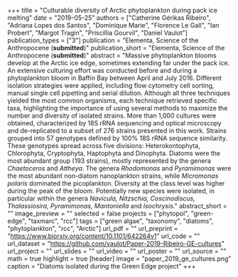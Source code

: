 +++
title = "Culturable diversity of Arctic phytoplankton during pack ice melting"
date = "2019-05-25"
authors = ["Catherine Gérikas Ribeiro", "Adriana Lopes dos Santos", "Dominique Marie", "Florence Le Gall", "Ian Probert", "Margot Tragin", "Priscillia Gourvil", "Daniel Vaulot"]
publication_types = ["3"]
publication = "Elementa, Science of the Anthropocene (**submitted**)"
publication_short = "Elementa, Science of the Anthropocene (**submitted**)"
abstract = "Massive phytoplankton blooms develop at the Arctic ice edge, sometimes extending far under the pack ice. An extensive culturing effort was conducted before and during a phytoplankton bloom in Baffin Bay between April and July 2016. Different isolation strategies were applied, including flow cytometry cell sorting, manual single cell pipetting and serial dilution. Although all three techniques yielded the most common organisms, each technique retrieved specific taxa, highlighting the importance of using several methods to maximize the number and diversity of isolated strains. More than 1,000 cultures were obtained, characterized by 18S rRNA sequencing and optical microscopy and de-replicated to a subset of 276 strains presented in this work. Strains grouped into 57 genotypes defined by 100% 18S rRNA sequence similarity. These genotypes spread across five divisions: Heterokontophyta, Chlorophyta, Cryptophyta, Haptophyta and Dinophyta. Diatoms were the most abundant group (193 strains), mostly represented by the genera *Chaetoceros* and *Attheya*. The genera *Rhodomonas* and *Pyramimonas* were the most abundant non-diatom nanoplankton strains, while *Micromonas polaris* dominated the picoplankton. Diversity at the class level was higher during the peak of the bloom. Potentially new species were isolated, in particular within the genera *Navicula, Nitzschia, Coscinodiscus, Thalassiosira, Pyramimonas, Mantoniella* and *Isochrysis*."
abstract_short = ""
image_preview = ""
selected = false
projects = ["phytopol", "green-edge", "taxmarc", "rcc"]
tags = ["green algae", "taxonomy", "diatoms", "phytoplankton", "rcc", "Arctic"]
url_pdf = ""
url_preprint = "https://www.biorxiv.org/content/10.1101/642264v1"
url_code = ""
url_dataset = "https://github.com/vaulot/Paper-2019-Ribeiro-GE-cultures"
url_project = ""
url_slides = ""
url_video = ""
url_poster = ""
url_source = ""
math = true
highlight = true
[header]
image = "paper_2019_ge_cultures.png"
caption = "Diatoms isolated during the Green Edge project"
+++
